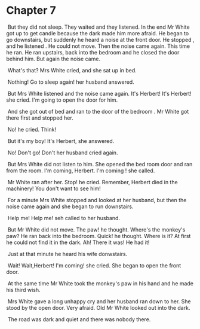 # Chapter 7

​	But they did not sleep. They waited and they listened. In the end Mr White got up to get candle because the dark made him more afraid. He began to go downstairs, but suddenly he heard a noise at the front door. He stopped , and he listened . He could not move. Then the noise came again. This time he ran. He ran upstairs, back into the bedroom and he closed the door behind him. But again the noise came.

​	What's that? Mrs White cried, and she sat up in bed.

​	Nothing! Go to sleep again! her husband answered.

​	But Mrs White listened and the noise came again. It's Herbert! It's Herbert! she cried. I'm going to open the door for him.

​	And she got out of  bed and ran to the door of the bedroom . Mr White got there first and stopped her.

​	No! he cried. Think!

​	But it's my boy! It's Herbert, she answered.

​	No! Don't go! Don't her husband cried again.

​	But Mrs White did not listen to him. She opened the bed room door and  ran from the room. I'm coming, Herbert. I'm coming ! she called.

​	Mr White ran after her. Stop! he cried. Remember, Herbert died in the machinery! You don't want to see him!

​	For a minute Mrs White stopped and looked at her husband, but then the noise came again and she began to run downstairs.

​	Help me! Help me! seh called to her husband.

​	But Mr White did not move. The paw! he thought. Where's the monkey's paw? He ran back into the bedroom. Quick! he thought. Where is it? At first he could not find it in the dark. Ah! There it was! He had it!

​	Just at that minute he heard his wife donwstairs.

​	Wait! Wait,Herbert! I'm coming! she cried. She began to open the front door.

​	At the same time Mr White took the monkey's paw in his hand and he made his third wish.

​	Mrs White gave a long unhappy cry and her husband ran down to her. She stood by the open door. Very afraid. Old Mr White looked out into the dark.

​	The road was dark and quiet and there was nobody there.


